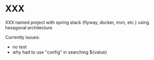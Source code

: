 # XXX
XXX named project with spring stack (flyway, docker, mvn, etc.) using hexagonal architecture

Currently issues:
 - no test
 - why had to use "config" in searching ${value}
    


